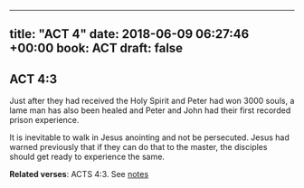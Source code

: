 
---
title: "ACT 4"
date: 2018-06-09 06:27:46 +00:00
book: ACT
draft: false
---

## ACT 4:3

Just after they had received the Holy Spirit and Peter had won 3000 souls, a lame man has also been healed and Peter and John had their first recorded prison experience.

It is inevitable to walk in Jesus anointing and not be persecuted. Jesus had warned previously that if they can do that to the master, the disciples should get ready to experience the same.

**Related verses**: ACTS 4:3. See [notes](https://my.bible.com/notes/2918142267041243494)

